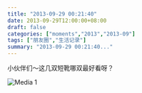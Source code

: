 ```yaml
---
title: "2013-09-29 00:21:40"
date: 2013-09-29T12:00:00+08:00
draft: false
categories: ["moments","2013","2013-09"]
tags: ["朋友圈","生活记录"]
summary: "2013-09-29 00:21:40..."
---
```


小伙伴们〜这几双短靴哪双最好看呀？

![Media 1](/Moments/photos/2013-09-29/201309290021400.jpg)
